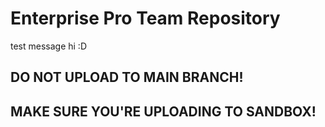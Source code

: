 # Enterprise Pro Team Repository
test message hi :D

## DO NOT UPLOAD TO MAIN BRANCH!
## MAKE SURE YOU'RE UPLOADING TO SANDBOX!
